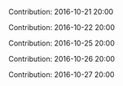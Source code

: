 Contribution: 2016-10-21 20:00

Contribution: 2016-10-22 20:00

Contribution: 2016-10-25 20:00

Contribution: 2016-10-26 20:00

Contribution: 2016-10-27 20:00

